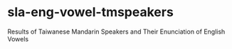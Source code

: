 # sla-eng-vowel-tmspeakers
Results of Taiwanese Mandarin Speakers and Their Enunciation of English Vowels
